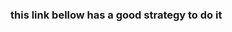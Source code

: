 ### this link bellow has a good strategy to do it

```https://blog.apify.com/scrape-instagram-posts-comments-and-more-21d05506aeb3

```
